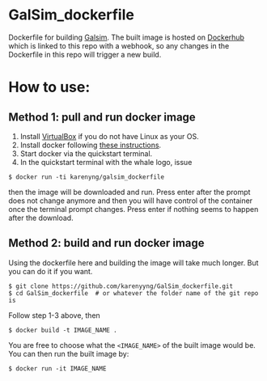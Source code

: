 # GalSim_dockerfile
Dockerfile for building [Galsim](https://github.com/GalSim-developers/GalSim).
The built image is hosted on [Dockerhub](https://hub.docker.com/r/karenyng/galsim_dockerfile/)
which is linked to this repo with a webhook, so any changes in the Dockerfile
in this repo will trigger a new build.

# How to use:

## Method 1: pull and run docker image 
1) Install [VirtualBox](https://www.virtualbox.org/wiki/Downloads) if you do not have Linux as your OS.     
2) Install docker following [these
instructions](https://getcarina.com/docs/tutorials/docker-install-mac/).   
3) Start docker via the quickstart terminal.    
4) In the quickstart terminal with the whale logo, issue    
```
$ docker run -ti karenyng/galsim_dockerfile
```
then the image will be downloaded and run.
Press enter after the prompt does not change anymore and 
then you will have control of the container once the terminal prompt changes.
Press enter if nothing seems to happen after the download.


## Method 2: build and run docker image 
Using the dockerfile here and building the image will take much longer.
But you can do it if you want.
```
$ git clone https://github.com/karenyyng/GalSim_dockerfile.git
$ cd GalSim_dockerfile  # or whatever the folder name of the git repo is
```
Follow step 1-3 above, then
```
$ docker build -t IMAGE_NAME . 
```
You are free to choose what the `<IMAGE_NAME>` of the built image would be.
You can then run the built image by:
```
$ docker run -it IMAGE_NAME
```
